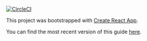 [![CircleCI](https://circleci.com/gh/maryvilledev/codesplainUI.svg?style=svg)](https://circleci.com/gh/maryvilledev/codesplainUI)

This project was bootstrapped with [Create React App](https://github.com/facebookincubator/create-react-app).

You can find the most recent version of this guide [here](https://github.com/facebookincubator/create-react-app/blob/master/packages/react-scripts/template/README.md).
